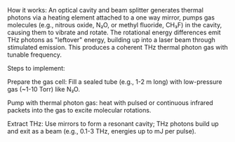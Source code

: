 How it works: An optical cavity and beam splitter generates thermal photons via a heating element attached to a one way mirror, pumps gas molecules (e.g., nitrous oxide, N₂O, or methyl fluoride, CH₃F) in the cavity, causing them to vibrate and rotate. The rotational energy differences emit THz photons as "leftover" energy, building up into a laser beam through stimulated emission. This produces a coherent THz thermal photon gas with tunable frequency.

Steps to implement:

Prepare the gas cell: Fill a sealed tube (e.g., 1-2 m long) with low-pressure gas (~1-10 Torr) like N₂O.

Pump with thermal photon gas: heat with pulsed or continuous infrared packets into the gas to excite molecular rotations.

Extract THz: Use mirrors to form a resonant cavity; THz photons build up and exit as a beam (e.g., 0.1-3 THz, energies up to mJ per pulse).

